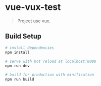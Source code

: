 # vue-vux-test

> Project use vux.

## Build Setup

``` bash
# install dependencies
npm install

# serve with hot reload at localhost:8080
npm run dev

# build for production with minification
npm run build

